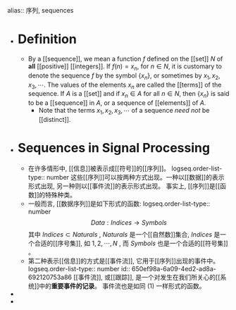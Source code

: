 alias:: 序列, sequences

- # Definition
	- By a [[sequence]], we mean a function $f$ defined on the [[set]] $N$ of **all**
	  [[positive]] [[integers]].
	  If $f(n) = x_n$, for $n\in N$, it is customary to denote the sequence $f$ by the symbol $\{x_n\}$, or sometimes by $x_1, x_ 2 , x_3 , \cdots$.
	  The values of the elements $x_n$ are called the [[terms]] of the sequence. 
	  If $A$ is a [[set]] and if $x_n\in A$ for all $n\in N$, then $\{x_n\}$ is said to be a [[sequence]] in $A$, or a sequence of [[elements]] of $A$.
		- Note that the terms $x_1, x_2, x_3, \cdots$ of a sequence *need not* be [[distinct]].
- # Sequences in Signal Processing
	- 在许多情形中, [[信息]]被表示成[[符号]]的[[序列]]。
	  logseq.order-list-type:: number
	  这些[[序列]]可以按两种方式出现。一种以[[数据]]的表示形式出现, 另一种则以[[事件流]]的表示形式出现。
	  事实上, [[序列]]是[[函数]]的特殊种类。
	- 一般而言, [[数据序列]]是如下形式的函数:
	  logseq.order-list-type:: number
	  $$Data: Indices → Symbols\tag{1}$$
	  其中 $Indices\subset Naturals$ , $Naturals$ 是一个[[自然数]]集合, $Indices$ 是一个合适的[[序号集]], 如 ${1,2,\cdots,N}$ , 而 $Symbols$ 也是一个合适的[[符号集]] 。
	- 第二种表示[[信息]]的方式是[[事件流]], 它用于[[序列]]出现的事件中。
	  logseq.order-list-type:: number
	  id:: 650ef98a-6a09-4ed2-ad8a-692120753a86
	  [[事件流]], 或[[跟踪]],  是一个对发生在我们所关心的[[系统]]中的**重要事件的记录**。
	  事件流也是如同 $(1)$ 一样形式的函数。
-
-